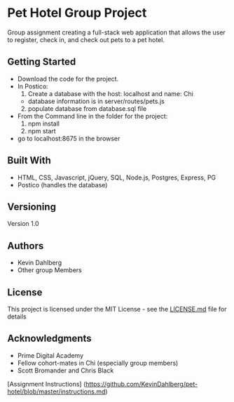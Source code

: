 # Pet Hotel Group Project
Group assignment creating a full-stack web application that allows the user to register, check in, and check out pets to a pet hotel.

## Getting Started

* Download the code for the project.
* In Postico:
  1. Create a database with the host: localhost and name: Chi
    * database information is in server/routes/pets.js
  2. populate database from database.sql file
* From the Command line in the folder for the project:
  1. npm install
  2. npm start
* go to localhost:8675 in the browser

## Built With

* HTML, CSS, Javascript, jQuery, SQL, Node.js, Postgres, Express, PG
* Postico (handles the database)

## Versioning

Version 1.0

## Authors

* Kevin Dahlberg
* Other group Members

## License

This project is licensed under the MIT License - see the [LICENSE.md](LICENSE.md) file for details

## Acknowledgments

* Prime Digital Academy
* Fellow cohort-mates in Chi (especially group members)
* Scott Bromander and Chris Black


[Assignment Instructions] (https://github.com/KevinDahlberg/pet-hotel/blob/master/instructions.md)
